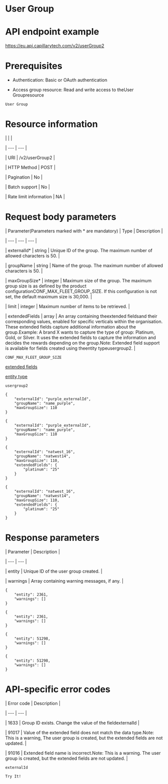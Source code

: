 # User Group

# API endpoint example

https://eu.api.capillarytech.com/v2/userGroup2

# Prerequisites

- Authentication: Basic or OAuth authentication

- Access group resource: Read and write access to theUser Groupresource

`User Group`

# Resource information

|  |  |

| --- | --- |

| URI | /v2/userGroup2 |

| HTTP Method | POST |

| Pagination | No |

| Batch support | No |

| Rate limit information | NA |



# Request body parameters

| Parameter(Parameters marked with * are mandatory) | Type | Description |

| --- | --- | --- |

| externalId* | string | Unique ID of the group. The maximum number of allowed characters is 50. |

| groupName | string | Name of the group. The maximum number of allowed characters is 50. |

| maxGroupSize* | integer | Maximum size of the group. The maximum group size is as defined by the product configurationCONF_MAX_FLEET_GROUP_SIZE. If this configuration is not set, the default maximum size is 30,000. |

| limit | integer | Maximum number of items to be retrieved. |

| extendedFields | array | An array containing theextended fieldsand their corresponding values, enabled for specific verticals within the organisation. These extended fields capture additional information about the group.Example:  A brand X wants to capture the type of group: Platinum, Gold, or Silver. It uses the extended fields to capture the information and decides the rewards depending on the group.Note: Extended field support is available for fields created using theentity typeusergroup2. |



`CONF_MAX_FLEET_GROUP_SIZE`

[extended fields](/docs/data-entities#extended-fields)

[entity type](/docs/data-entities)

`usergroup2`

```
{
    "externalId": "purple_externalId",
    "groupName": "name_purple",
    "maxGroupSize": 110
}
```

```
{
    "externalId": "purple_externalId",
    "groupName": "name_purple",
    "maxGroupSize": 110
}
```

```
{
    "externalId": "natwest_16",
    "groupName": "natwest14",
    "maxGroupSize": 110,
    "extendedFields": {
        "platinum": "25"
    }
}
```

```
{
    "externalId": "natwest_16",
    "groupName": "natwest14",
    "maxGroupSize": 110,
    "extendedFields": {
        "platinum": "25"
    }
}
```

# Response parameters

| Parameter | Description |

| --- | --- |

| entity | Unique ID of the user group created. |

| warnings | Array containing warning messages, if any. |



```
{
    "entity": 2361,
    "warnings": []
}
```

```
{
    "entity": 2361,
    "warnings": []
}
```

```
{
    "entity": 51298,
    "warnings": []
}
```

```
{
    "entity": 51298,
    "warnings": []
}
```

# API-specific error codes

| Error code | Description |

| --- | --- |

| 1633 | Group ID exists. Change the value of the fieldexternalId |

| 91017 | Value of the extended field does not match the data type.Note: This is a warning, The user group is created, but the extended fields are not updated. |

| 91016 | Extended field name is incorrect.Note: This is a warning. The user group is created, but the extended fields are not updated. |



`externalId`

`Try It!`